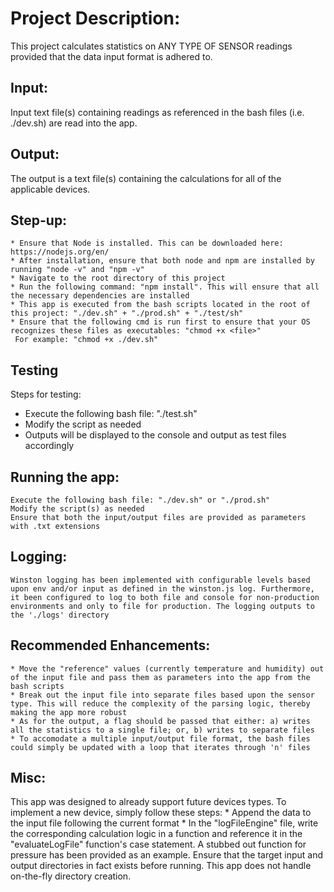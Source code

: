 
# Project Description:
This project calculates statistics on ANY TYPE OF SENSOR readings provided that the data input format is adhered to. 

## Input:
Input text file(s) containing readings as referenced in the bash files (i.e. ./dev.sh) are read into the app.

## Output:
The output is a text file(s) containing the calculations for all of the applicable devices.

## Step-up:
	* Ensure that Node is installed. This can be downloaded here: https://nodejs.org/en/
	* After installation, ensure that both node and npm are installed by running "node -v" and "npm -v"
	* Navigate to the root directory of this project
	* Run the following command: "npm install". This will ensure that all the necessary dependencies are installed
	* This app is executed from the bash scripts located in the root of this project: "./dev.sh" + "./prod.sh" + "./test/sh"
	* Ensure that the following cmd is run first to ensure that your OS recognizes these files as executables: "chmod +x <file>"
	 For example: "chmod +x ./dev.sh"

## Testing
Steps for testing:
* Execute the following bash file: "./test.sh"
* Modify the script as needed
* Outputs will be displayed to the console and output as test files accordingly

## Running the app:
	Execute the following bash file: "./dev.sh" or "./prod.sh"
	Modify the script(s) as needed
	Ensure that both the input/output files are provided as parameters with .txt extensions

## Logging:
	Winston logging has been implemented with configurable levels based upon env and/or input as defined in the winston.js log. Furthermore, it been configured to log to both file and console for non-production environments and only to file for production. The logging outputs to the './logs' directory

## Recommended Enhancements:
	* Move the "reference" values (currently temperature and humidity) out of the input file and pass them as parameters into the app from the bash scripts
	* Break out the input file into separate files based upon the sensor type. This will reduce the complexity of the parsing logic, thereby making the app more robust
	* As for the output, a flag should be passed that either: a) writes all the statistics to a single file; or, b) writes to separate files
	* To accomodate a multiple input/output file format, the bash files could simply be updated with a loop that iterates through 'n' files 
	
## Misc:
This app was designed to already support future devices types. To implement a new device, simply follow these steps:
	* Append the data to the input file following the current format
	* In the "logFileEngine" file, write the corresponding calculation logic in a function and reference it in the "evaluateLogFile" function's case statement. A stubbed out function for pressure has been provided as an example.
Ensure that the target input and output directories in fact exists before running. This app does not handle on-the-fly directory creation.

